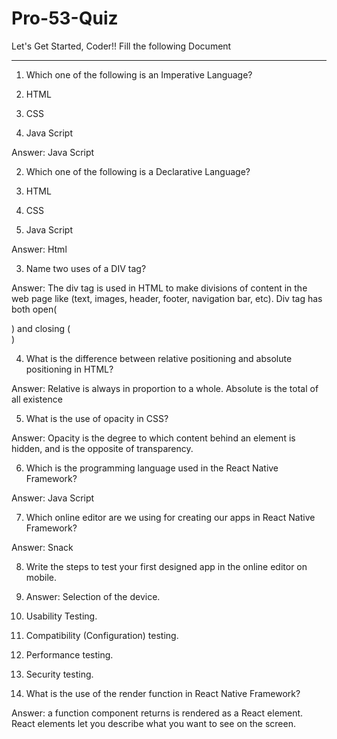 # Pro-53-Quiz
Let's Get Started, Coder!!
Fill the following Document
__________________________________________________________________________

1. Which one of the following is an Imperative Language?

1.	HTML
2.	CSS
3.	Java Script

Answer: Java Script


2. Which one of the following is a Declarative Language?

1.	HTML
2.	CSS
3.	Java Script

Answer: Html


3. Name two uses of a DIV tag?

Answer: The div tag is used in HTML to make divisions of content in the web page like (text, images, header, footer, navigation bar, etc). Div tag has both open(<div>) and closing (</div>) 








4. What is the difference between relative positioning and absolute positioning in HTML?

Answer: 
Relative is always in proportion to a whole. Absolute is the total of all existence




5. What is the use of opacity in CSS?

Answer: Opacity is the degree to which content behind an element is hidden, and is the opposite of transparency.





6. Which is the programming language used in the React Native Framework?

Answer: Java Script



7. Which online editor are we using for creating our apps in React Native Framework?

Answer: Snack





8. Write the steps to test your first designed app in the online editor on mobile.

1.	Answer: Selection of the device.
2.	Usability Testing.
3.	Compatibility (Configuration) testing.
4.	Performance testing.
5.	Security testing.








9. What is the use of the render function in React Native Framework?

Answer:  a function component returns is rendered as a React element. React elements let you describe what you want to see on the screen.









